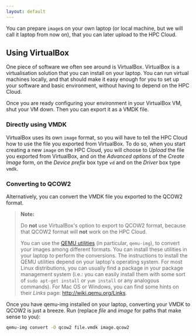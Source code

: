 ```yaml
---
layout: default
---
```

You can prepare `image`s on your own laptop (or local machine, but we will call it laptop from now on), that you can later upload to the HPC Cloud. 

## Using VirtualBox

One piece of software we often see around is VirtualBox. VirtualBox is a virtualisation solution that you can install on your laptop. You can run virtual machines locally, and that should make it easy enough for you to set up your software and basic environment, without having to depend on the HPC Cloud. 

Once you are ready configuring your environment in your VirtualBox VM, shut your VM down. Then you can export it as a VMDK file. 

### Directly using VMDK
VirtualBox uses its own `image` format, so you will have to tell the HPC Cloud how to use the file you exported from VirtualBox. To do so, when you start creating a new `image` on the HPC Cloud, you will choose to _Upload_ the file you exported from VirtualBox, and on the _Advanced options_ of the _Create Image_ form, on the _Device prefix_ box type `vd` and on the _Driver_ box type `vmdk`. 

### Converting to QCOW2
Alternatively, you can convert the VMDK file you exported to the QCOW2 format. 

>**Note:**
>
>Do **not** use VirtualBox's option to export to QCOW2 format, because that QCOW2 format will **not** work on the HPC Cloud.
>
>You can use the [QEMU utilities](http://qemu.org) (in particular, `qemu-img`), to convert your images among different formats. You can install these utilities in your laptop to perform the conversions. The instructions to install the QEMU utilities depend on your laptop's operating system. For most Linux distributions, you can usually find a package in your package management system (i.e.: you can easily install them with some sort of `sudo apt-get install` or `yum install` or any analogous commands). For Mac OS or Windows, you can find some hints on their _Links_ page: http://wiki.qemu.org/Links.

Once you have qemu-img installed on your laptop, converting your VMDK to QCOW2 is just a breeze. Run (replace _file_ and _image_ for paths that make sense to you):
```sh
qemu-img convert -O qcow2 file.vmdk image.qcow2
```
